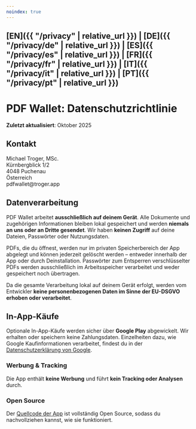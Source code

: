 ```yaml
---
noindex: true
---
```


## [EN]({{ "/privacy" | relative_url }}) | [DE]({{ "/privacy/de" | relative_url }}) | [ES]({{ "/privacy/es" | relative_url }}) | [FR]({{ "/privacy/fr" | relative_url }}) | [IT]({{ "/privacy/it" | relative_url }}) | [PT]({{ "/privacy/pt" | relative_url }})

# PDF Wallet: Datenschutzrichtlinie

**Zuletzt aktualisiert**: Oktober 2025

## Kontakt

Michael Troger, MSc.  
Kürnbergblick 1/2  
4048 Puchenau  
Österreich  
&#112;&#100;&#102;&#119;&#97;&#108;&#108;&#101;&#116;&#64;&#116;&#114;&#111;&#103;&#101;&#114;&#46;&#97;&#112;&#112;

## Datenverarbeitung

PDF Wallet arbeitet **ausschließlich auf deinem Gerät**.
Alle Dokumente und zugehörigen Informationen bleiben lokal gespeichert und werden **niemals an uns oder an Dritte gesendet**.
Wir haben **keinen Zugriff** auf deine Dateien, Passwörter oder Nutzungsdaten.

PDFs, die du öffnest, werden nur im privaten Speicherbereich der App abgelegt und können jederzeit gelöscht werden – entweder innerhalb der App oder durch Deinstallation.
Passwörter zum Entsperren verschlüsselter PDFs werden ausschließlich im Arbeitsspeicher verarbeitet und weder gespeichert noch übertragen.

Da die gesamte Verarbeitung lokal auf deinem Gerät erfolgt, werden vom Entwickler **keine personenbezogenen Daten im Sinne der EU-DSGVO erhoben oder verarbeitet**.

## In-App-Käufe

Optionale In-App-Käufe werden sicher über **Google Play** abgewickelt.
Wir erhalten oder speichern keine Zahlungsdaten.
Einzelheiten dazu, wie Google Kaufinformationen verarbeitet, findest du in der [Datenschutzerklärung von Google](https://policies.google.com/privacy).

### Werbung & Tracking

Die App enthält **keine Werbung** und führt **kein Tracking oder Analysen** durch.

### Open Source

Der [Quellcode der App](https://github.com/michaeltroger/pdfwallet-android) ist vollständig Open Source, sodass du nachvollziehen kannst, wie sie funktioniert.
